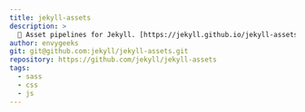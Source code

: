```yaml
---
title: jekyll-assets
description: >
  🎨 Asset pipelines for Jekyll. [https://jekyll.github.io/jekyll-assets](https://jekyll.github.io/jekyll-assets)
author: envygeeks
git: git@github.com:jekyll/jekyll-assets.git
repository: https://github.com/jekyll/jekyll-assets
tags:
  - sass
  - css
  - js
---
```

